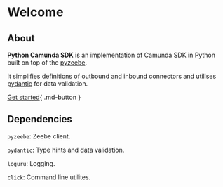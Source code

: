 # Welcome

## About

**Python Camunda SDK** is an implementation of Camunda SDK in Python built on top of the [pyzeebe](https://github.com/camunda-community-hub/pyzeebe).

It simplifies definitions of outbound and inbound connectors and utilises [pydantic](https://pydantic.dev/) for data validation.

[Get started](quick_start){ .md-button }

## Dependencies

`pyzeebe`: Zeebe client.

`pydantic`: Type hints and data validation.

`loguru`: Logging.

`click`: Command line utilites.